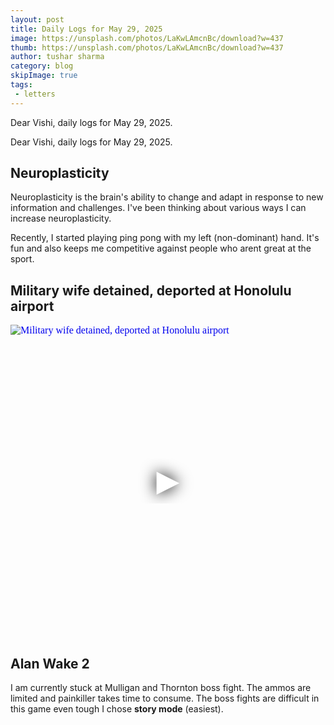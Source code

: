 ```yaml
---
layout: post
title: Daily Logs for May 29, 2025
image: https://unsplash.com/photos/LaKwLAmcnBc/download?w=437
thumb: https://unsplash.com/photos/LaKwLAmcnBc/download?w=437
author: tushar sharma
category: blog
skipImage: true
tags:
 - letters
---
```


Dear Vishi, daily logs for May 29, 2025.<!-- truncate_here -->

Dear Vishi, daily logs for May 29, 2025.

## Neuroplasticity

Neuroplasticity is the brain's ability to change and adapt in response to new information and challenges. I've been thinking about various ways I can increase neuroplasticity.

Recently, I started playing ping pong with my left (non-dominant) hand. It's fun and also keeps me competitive against people who arent great at the sport.

## Military wife detained, deported at Honolulu airport

<iframe
  style="position: relative;  width: 100%;" 
   height="500"
  src="https://www.youtube.com/embed/0cYsSl-twEg?autoplay=1"
  srcdoc="<style>*{padding:0;margin:0;overflow:hidden}html,body{height:100%}img,span{position:absolute;width:100%;top:0;bottom:0;margin:auto}span{height:1.5em;text-align:center;font:48px/1.5 sans-serif;color:white;text-shadow:0 0 0.5em black}</style><a href=https://www.youtube.com/embed/0cYsSl-twEg?autoplay=1><img src=https://img.youtube.com/vi/0cYsSl-twEg/hqdefault.jpg alt='Military wife detained, deported at Honolulu airport'><span>▶</span></a>"
  frameborder="0"
  allow="accelerometer; autoplay; encrypted-media; gyroscope; picture-in-picture"
  allowfullscreen
  title="Military wife detained, deported at Honolulu airport"
></iframe><br>


## Alan Wake 2

I am currently stuck at Mulligan and Thornton boss fight. The ammos are limited and painkiller takes time to consume. The boss fights are difficult in this game even tough I chose **story mode** (easiest).